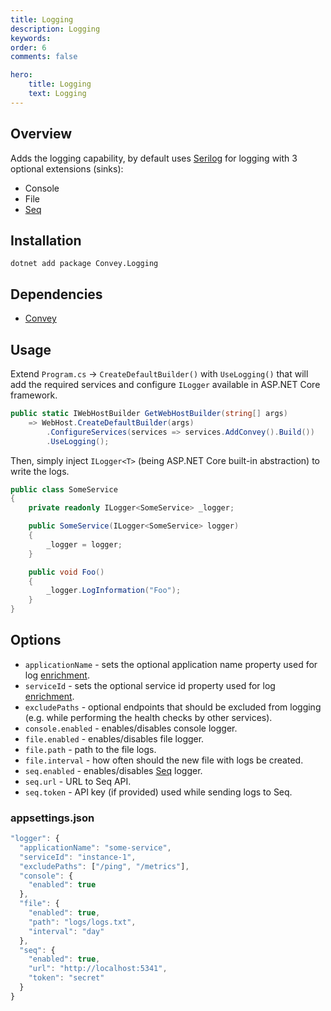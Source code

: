 ```yaml
---
title: Logging
description: Logging
keywords:
order: 6
comments: false

hero:
    title: Logging
    text: Logging
---
```


## Overview
Adds the logging capability, by default uses [Serilog](https://serilog.net) for logging with 3 optional extensions (sinks):

* Console
* File
* [Seq](https://datalust.co/seq)

## Installation
`dotnet add package Convey.Logging`

## Dependencies

* [Convey](https://www.nuget.org/packages/Convey)

## Usage

Extend `Program.cs` -> `CreateDefaultBuilder()` with `UseLogging()` that will add the required services and configure `ILogger` available in ASP.NET Core framework. 

```csharp
public static IWebHostBuilder GetWebHostBuilder(string[] args)
    => WebHost.CreateDefaultBuilder(args)
        .ConfigureServices(services => services.AddConvey().Build())
        .UseLogging();
```

Then, simply inject `ILogger<T>` (being ASP.NET Core built-in abstraction) to write the logs.

```csharp
public class SomeService
{
    private readonly ILogger<SomeService> _logger;

    public SomeService(ILogger<SomeService> logger)
    {
        _logger = logger;
    }

    public void Foo()
    {
        _logger.LogInformation("Foo");
    }
}
```

## Options
* `applicationName` - sets the optional application name property used for log [enrichment](https://github.com/serilog/serilog/wiki/Enrichment).
* `serviceId` - sets the optional service id property used for log [enrichment](https://github.com/serilog/serilog/wiki/Enrichment).
* `excludePaths` - optional endpoints that should be excluded from logging (e.g. while performing the health checks by other services).
* `console.enabled` - enables/disables console logger.
* `file.enabled` - enables/disables file logger.
* `file.path` - path to the file logs.
* `file.interval` - how often should the new file with logs be created.
* `seq.enabled` - enables/disables [Seq](https://datalust.co/seq) logger.
* `seq.url` - URL to Seq API.
* `seq.token` - API key (if provided) used while sending logs to Seq.


### appsettings.json

```js
"logger": {
  "applicationName": "some-service",
  "serviceId": "instance-1",
  "excludePaths": ["/ping", "/metrics"],
  "console": {
    "enabled": true
  },
  "file": {
    "enabled": true,
    "path": "logs/logs.txt",
    "interval": "day"
  },
  "seq": {
    "enabled": true,
    "url": "http://localhost:5341",
    "token": "secret"
  }
}
```
